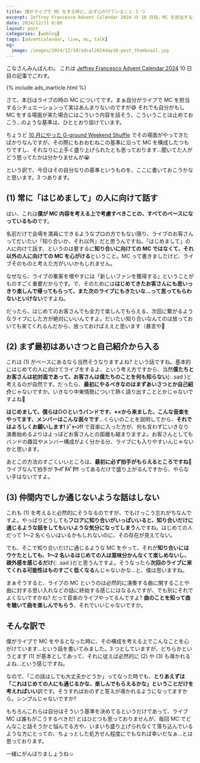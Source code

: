 ```yaml
---
title: 僕がライブで MC をする時に、必ず心がけていること 3 つ
excerpt: Jeffrey Francesco Advent Calendar 2024 の 10 日目。MC を担当するシチュエーションって実はあまりないのですが、その必要が生じた場面ではこんなことを考えて MC の内容を構成してます、という話を書きました。
date: 2024/12/11 0:00
layout: post
categories: [weblog]
tags: [adventcalendar, live, mc, talk]
og:
  image: /images/2024/12/10/adcal2024day10-post_thumbnail.jpg
---
```


こなさんみんばんわ。
これは [Jeffrey Francesco Advent Calendar 2024][adcal] 10 日目の記事でごわす。

[adcal]: https://adventar.org/calendars/10886

{% include ads_inarticle.html %}

さて、本日はライブの時の MC についてです。まぁ自分がライブで MC を担当するシチュエーションって実はあんまりないのですが😅 それでも自分がもし MC をする場面が来た場合にはこういう内容を話そう、こういうことは止めておこう…のような基準は、ひととおり設けています。

ちょうど [10 月にやった G-ground Weekend Shuffle][oct] でその場面がやってきたばかりなんですが、その際にもおおむねこの基準に沿って MC を構成したつもりですし、それなりに上手く盛り上げられたとも思っております…聞いてた人がどう思ってたかは分かりませんが😭

[oct]: /info/20241013/

という訳で、今日はその自分なりの基準というものを、ここに書いておこうかなと思います。3 つあります。


(1) 常に「はじめまして」の人に向けて話す
----------------------------------------

はい、これは**僕が MC 内容を考える上で考慮すべきことの、すべてのベースになっているもの**です。

名前だけで会場を満員にできるようなプロの方でもない限り、ライブのお客さんってだいたい「知り合いか、それ以外」だと思うんですね。「はじめまして」の人に向けて話す、というのは要するに**知り合いに向けての MC ではなくて、それ以外の人に向けての MC を心がける**ということ。MC って書きましたけど、ライブそのものと考えた方がいいかもしれません。

なぜなら、ライブの集客を増やすには「新しいファンを獲得する」ということがものすごく重要だからです。で、そのためには**はじめてきたお客さんにも思いっきり楽しんで帰ってもらって、また次のライブにもきたいな…って思ってもらわないといけない**ですよね。

だったら、はじめてのお客さんでも全力で楽しんでもらえる、次回に繋がるようなライブにした方が絶対にいいんですよ。だいたい知り合いなんてのは放っておいても来てくれるんだから、放っておけばええと思います（暴言や🤣


(2) まず最初はあいさつと自己紹介から入る
----------------------------------------

これは (1) がベースにあるなら当然そうなりますよね? という話ですね。基本的にはじめての人に向けてライブをするよ、という考え方ですから、当然**僕たちとお客さんは初対面であって、お客さんは僕たちのことを何も知らない**{: .sad }と考えるのが自然です。だったら、**最初にやるべきなのはまずあいさつとか自己紹介**じゃないですか。いきなり中東情勢について熱く語り出すこととかじゃないですよね🤣

<b>はじめまして、僕らは○○というバンドです、××から来ました、こんな音楽をやってます、メンバーはこんな面々です</b>…くらいのことを説明してから、<b>それではよろしくお願いします! ｼﾞｬｰﾝ!!</b> で音楽に入った方が、何も言わずにいきなり演奏始めるよりはよっぽどお客さんとの距離も縮まりますよ。お客さんとしてもバンドの趣旨やメンバー構成がよく分かる分、ライブにも入りやすいんじゃないかと思います。

あとこの方法のすごくいいところは、**最初に必ず拍手がもらえるところですね**🤣 ライブなんて拍手が <b>ﾜｰﾊﾟﾁﾊﾟﾁ!!</b> ってあるだけで盛り上がるんですから、やらない手はないですよ。


(3) 仲間内でしか通じないような話はしない
----------------------------------------

これも (1) を考えると必然的にそうなるのですが、でもけっこう忘れがちなんですよ。やっぱりどうしても**フロアに知り合いがいっぱいいると、知り合いだけに通じるような話をしてもいいような気分になってしまう**んですね。はじめての人だって 1〜2 名くらいはいるかもしれないのに、その存在が見えてない。

でも、そこで知り合いだけに通じるような MC をやって、それが**知り合いにはウケたとしても、1〜2 名いるはじめての人は意味分かんなくて楽しめないし、疎外感を感じるだけ**{: .sad }だと思うんですよ。そうなったら**次回のライブに来てくれる可能性はものすごく低くなる**んじゃないかな…と、僕は思いますね。

まぁそうすると、ライブの MC というのは必然的に演奏する曲に関することや曲に対する思い入れなどの話に終始する感じにはなるんですが、でも別にそれでよくないですかね? だって音楽のライブやってるんですよ? **曲のことを知って曲を聴いて曲を楽しんでもらう**、それでいいじゃないですか。


## そんな訳で

僕がライブで MC をやるとなった時に、その構成を考える上でこんなことを心がけています…という話を書いてみました。3 つとしていますが、どちらかというとまず (1) が基本としてあって、それに従えば必然的に (2) や (3) も導かれるよね…という感じですね。

なので、「この話はしても大丈夫かどうか」ってなった時でも、**とりあえずは「これはじめての人にも通じるかな、楽しんでもらえるかな」ということだけを考えればいい**訳です。そうすればおのずと答えが導かれるようになってますから。シンプルじゃないですか?

もちろんこれらは自分はそういう基準を決めてるというだけであって、ライブ MC は誰もがこうするべきだ! とはひとつも思っておりませんが、毎回 MC でどんなこと話そうかと悩んでる方や、いまいち盛り上げられなくて落ち込んでいるような方にとっての、ちょっとした処方せん程度にでもなれば幸いだなぁ…とは思っております。

一緒にがんばりましょうね☺️
